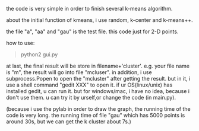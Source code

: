 the code is very simple in order to finish several k-means algorithm.

about the initial function of kmeans, i use random, k-center and k-means++.

the file "a", "aa" and "gau" is the test file.
this code just for 2-D points.

how to use:
>python2 gui.py

at last, the final result will be store in filename+'cluster'. e.g. your file name is "m", the result will go into file "mcluser".
in addition, i use subprocess.Popen to open the "mcluster" after getting the result. but in it, i use a shell command "gedit XXX" to open it.
if ur OS(linux/unix) has installed gedit, u can run it. but for windows/mac, i have no idea, because i don't use them. u can try it by urself,or change the code (in main.py).

(because i use the pylab in order to draw the graph, the running time of the code is very long. 
the running time of file "gau" which has 5000 points is around 30s, but we can get the k cluster about 7s.)